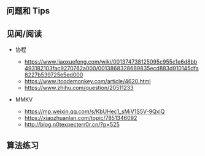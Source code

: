 



## 问题和 Tips




## 见闻/阅读


- 协程
  - https://www.liaoxuefeng.com/wiki/001374738125095c955c1e6d8bb493182103fac9270762a000/0013868328689835ecd883d910145dfa8227b539725e5ed000
  - https://www.itcodemonkey.com/article/4620.html
  - https://www.zhihu.com/question/20511233


- MMKV
  - https://mp.weixin.qq.com/s/KbUHec1_sMiV1S5V-9QxlQ
  - https://xiaozhuanlan.com/topic/7851346092
  - http://blog.n0texpecterr0r.cn/?p=525

## 算法练习
